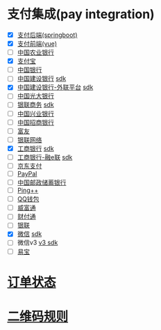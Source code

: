 # 支付集成(pay integration)

-   [x] [支付后端(springboot)](/third-party-api-pay-spring-boot)
-   [x] [支付前端(vue)](/third-party-api-pay-vue)
-   [ ] [中国农业银行](/third-party-api-pay-abc)
-   [x] [支付宝](/third-party-api-pay-alipay)
-   [ ] [中国银行](/third-party-api-pay-boc)
-   [ ] [中国建设银行](/third-party-api-pay-ccb) [sdk](/third-party-api-pay-ccb-sdk)
-   [x] [中国建设银行-外联平台](/third-party-api-pay-ccb-wlpt) [sdk](/third-party-api-pay-ccb-wlpt-sdk)
-   [ ] [中国光大银行](/third-party-api-pay-ceb)
-   [ ] [银联商务](/third-party-api-pay-chinaums) [sdk](/third-party-api-pay-chinaums-sdk)
-   [ ] [中国兴业银行](/third-party-api-pay-cib)
-   [ ] [中国招商银行](/third-party-api-pay-cmbchina)
-   [ ] [富友](/third-party-api-pay-fuioupay)
-   [ ] [银联网络](/third-party-api-pay-gnete)
-   [x] [工商银行](/third-party-api-pay-icbc)  [sdk](/third-party-api-pay-icbc-sdk) 
-   [ ] [工商银行-融e联](/third-party-api-pay-icbc-im)  [sdk](/third-party-api-pay-icbc-im-sdk)
-   [ ] [京东支付](/third-party-api-pay-jdpay)
-   [ ] [PayPal](/third-party-api-pay-paypal)
-   [ ] [中国邮政储蓄银行](/third-party-api-pay-pebc)
-   [ ] [Ping++](/third-party-api-pay-pingxx)
-   [ ] [QQ钱包](/third-party-api-pay-qpay)
-   [ ] [威富通](/third-party-api-pay-swiftpass)
-   [ ] [财付通](/third-party-api-pay-tenpay)
-   [ ] [银联](/third-party-api-pay-unionpay)
-   [x] [微信](/third-party-api-pay-wechat) [sdk](/third-party-api-pay-wechat-sdk)
-   [ ] 微信v3 [v3 sdk](/third-party-api-pay-wechat-v3-sdk)
-   [ ] [易宝](/third-party-api-pay-yeepay)

# [订单状态](ORDER_STATUS.md)

# [二维码规则](QRCODE_RULE.md)


